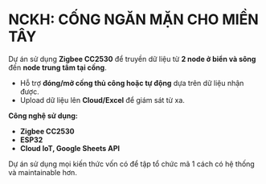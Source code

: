 # NCKH: CỐNG NGĂN MẶN CHO MIỀN TÂY

Dự án sử dụng **Zigbee CC2530** để truyền dữ liệu từ **2 node ở biển và sông** đến **node trung tâm tại cống**.  
- Hỗ trợ **đóng/mở cống thủ công hoặc tự động** dựa trên dữ liệu nhận được.  
- Upload dữ liệu lên **Cloud/Excel** để giám sát từ xa.

**Công nghệ sử dụng:**
- **Zigbee CC2530** 
- **ESP32** 
- **Cloud IoT, Google Sheets API**

Dự án sử dụng mọi kiến thức vốn có để tập tổ chức mã 1 cách có hệ thống và maintainable hơn.
